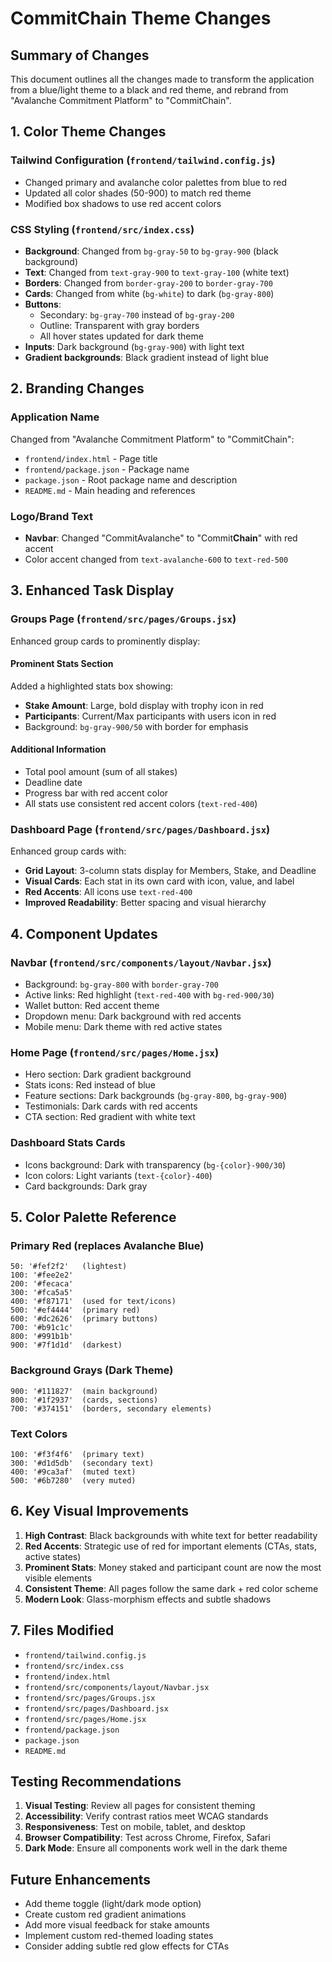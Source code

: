 # CommitChain Theme Changes

## Summary of Changes

This document outlines all the changes made to transform the application from a blue/light theme to a black and red theme, and rebrand from "Avalanche Commitment Platform" to "CommitChain".

## 1. Color Theme Changes

### Tailwind Configuration (`frontend/tailwind.config.js`)
- Changed primary and avalanche color palettes from blue to red
- Updated all color shades (50-900) to match red theme
- Modified box shadows to use red accent colors

### CSS Styling (`frontend/src/index.css`)
- **Background**: Changed from `bg-gray-50` to `bg-gray-900` (black background)
- **Text**: Changed from `text-gray-900` to `text-gray-100` (white text)
- **Borders**: Changed from `border-gray-200` to `border-gray-700`
- **Cards**: Changed from white (`bg-white`) to dark (`bg-gray-800`)
- **Buttons**: 
  - Secondary: `bg-gray-700` instead of `bg-gray-200`
  - Outline: Transparent with gray borders
  - All hover states updated for dark theme
- **Inputs**: Dark background (`bg-gray-900`) with light text
- **Gradient backgrounds**: Black gradient instead of light blue

## 2. Branding Changes

### Application Name
Changed from "Avalanche Commitment Platform" to "CommitChain":
- `frontend/index.html` - Page title
- `frontend/package.json` - Package name
- `package.json` - Root package name and description
- `README.md` - Main heading and references

### Logo/Brand Text
- **Navbar**: Changed "CommitAvalanche" to "Commit**Chain**" with red accent
- Color accent changed from `text-avalanche-600` to `text-red-500`

## 3. Enhanced Task Display

### Groups Page (`frontend/src/pages/Groups.jsx`)
Enhanced group cards to prominently display:

#### Prominent Stats Section
Added a highlighted stats box showing:
- **Stake Amount**: Large, bold display with trophy icon in red
- **Participants**: Current/Max participants with users icon in red
- Background: `bg-gray-900/50` with border for emphasis

#### Additional Information
- Total pool amount (sum of all stakes)
- Deadline date
- Progress bar with red accent color
- All stats use consistent red accent colors (`text-red-400`)

### Dashboard Page (`frontend/src/pages/Dashboard.jsx`)
Enhanced group cards with:
- **Grid Layout**: 3-column stats display for Members, Stake, and Deadline
- **Visual Cards**: Each stat in its own card with icon, value, and label
- **Red Accents**: All icons use `text-red-400`
- **Improved Readability**: Better spacing and visual hierarchy

## 4. Component Updates

### Navbar (`frontend/src/components/layout/Navbar.jsx`)
- Background: `bg-gray-800` with `border-gray-700`
- Active links: Red highlight (`text-red-400` with `bg-red-900/30`)
- Wallet button: Red accent theme
- Dropdown menu: Dark background with red accents
- Mobile menu: Dark theme with red active states

### Home Page (`frontend/src/pages/Home.jsx`)
- Hero section: Dark gradient background
- Stats icons: Red instead of blue
- Feature sections: Dark backgrounds (`bg-gray-800`, `bg-gray-900`)
- Testimonials: Dark cards with red accents
- CTA section: Red gradient with white text

### Dashboard Stats Cards
- Icons background: Dark with transparency (`bg-{color}-900/30`)
- Icon colors: Light variants (`text-{color}-400`)
- Card backgrounds: Dark gray

## 5. Color Palette Reference

### Primary Red (replaces Avalanche Blue)
```
50: '#fef2f2'   (lightest)
100: '#fee2e2'
200: '#fecaca'
300: '#fca5a5'
400: '#f87171'  (used for text/icons)
500: '#ef4444'  (primary red)
600: '#dc2626'  (primary buttons)
700: '#b91c1c'
800: '#991b1b'
900: '#7f1d1d'  (darkest)
```

### Background Grays (Dark Theme)
```
900: '#111827'  (main background)
800: '#1f2937'  (cards, sections)
700: '#374151'  (borders, secondary elements)
```

### Text Colors
```
100: '#f3f4f6'  (primary text)
300: '#d1d5db'  (secondary text)
400: '#9ca3af'  (muted text)
500: '#6b7280'  (very muted)
```

## 6. Key Visual Improvements

1. **High Contrast**: Black backgrounds with white text for better readability
2. **Red Accents**: Strategic use of red for important elements (CTAs, stats, active states)
3. **Prominent Stats**: Money staked and participant count are now the most visible elements
4. **Consistent Theme**: All pages follow the same dark + red color scheme
5. **Modern Look**: Glass-morphism effects and subtle shadows

## 7. Files Modified

- `frontend/tailwind.config.js`
- `frontend/src/index.css`
- `frontend/index.html`
- `frontend/src/components/layout/Navbar.jsx`
- `frontend/src/pages/Groups.jsx`
- `frontend/src/pages/Dashboard.jsx`
- `frontend/src/pages/Home.jsx`
- `frontend/package.json`
- `package.json`
- `README.md`

## Testing Recommendations

1. **Visual Testing**: Review all pages for consistent theming
2. **Accessibility**: Verify contrast ratios meet WCAG standards
3. **Responsiveness**: Test on mobile, tablet, and desktop
4. **Browser Compatibility**: Test across Chrome, Firefox, Safari
5. **Dark Mode**: Ensure all components work well in the dark theme

## Future Enhancements

- Add theme toggle (light/dark mode option)
- Create custom red gradient animations
- Add more visual feedback for stake amounts
- Implement custom red-themed loading states
- Consider adding subtle red glow effects for CTAs
